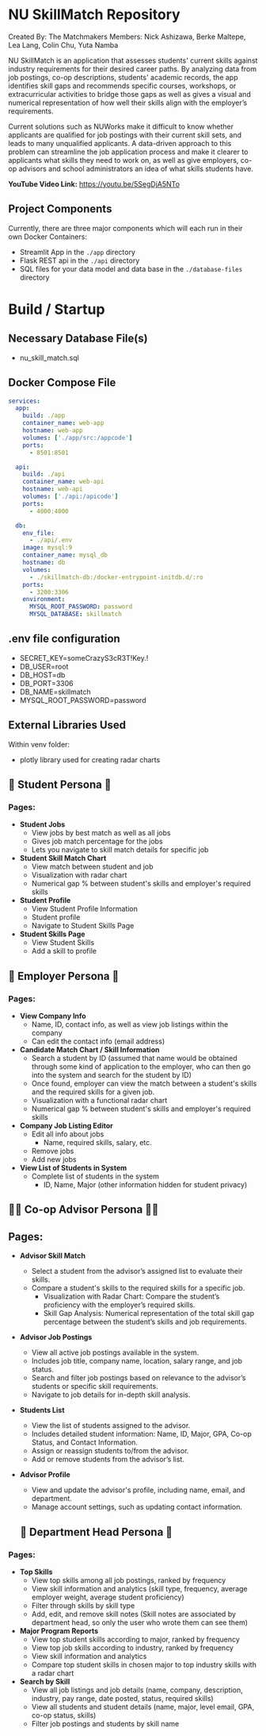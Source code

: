 # NU SkillMatch Repository

Created By: The Matchmakers
Members: Nick Ashizawa, Berke Maltepe, Lea Lang, Colin Chu, Yuta Namba

NU SkillMatch is an application that assesses students' current skills against industry requirements for their desired career paths. By analyzing data from job postings, co-op descriptions, students' academic records, the app identifies skill gaps and recommends specific courses, workshops, or extracurricular activities to bridge those gaps as well as gives a visual and numerical representation of how well their skills align with the employer’s requirements. 

Current solutions such as NUWorks make it difficult to know whether applicants are qualified for job postings with their current skill sets, and leads to many unqualified applicants. A data-driven approach to this problem can streamline the job application process and make it clearer to applicants what skills they need to work on, as well as give employers, co-op advisors and school administrators an idea of what skills students have.

**YouTube Video Link:** https://youtu.be/5SegDjA5NTo

## Project Components

Currently, there are three major components which will each run in their own Docker Containers:

- Streamlit App in the `./app` directory
- Flask REST api in the `./api` directory
- SQL files for your data model and data base in the `./database-files` directory

# Build / Startup
## Necessary Database File(s)
- nu_skill_match.sql
## Docker Compose File
```yaml
services:
  app:
    build: ./app
    container_name: web-app  
    hostname: web-app
    volumes: ['./app/src:/appcode']
    ports:
      - 8501:8501

  api:
    build: ./api
    container_name: web-api
    hostname: web-api
    volumes: ['./api:/apicode']
    ports:
      - 4000:4000

  db:
    env_file:
      - ./api/.env
    image: mysql:9
    container_name: mysql_db
    hostname: db
    volumes:
      - ./skillmatch-db:/docker-entrypoint-initdb.d/:ro
    ports:
      - 3200:3306
    environment:
      MYSQL_ROOT_PASSWORD: password
      MYSQL_DATABASE: skillmatch
```
## .env file configuration
- SECRET_KEY=someCrazyS3cR3T!Key.!
- DB_USER=root
- DB_HOST=db
- DB_PORT=3306
- DB_NAME=skillmatch
- MYSQL_ROOT_PASSWORD=password
## External Libraries Used
Within venv folder:
- plotly library used for creating radar charts

## 💼 Student Persona 💼
### Pages:
- **Student Jobs**
  - View jobs by best match as well as all jobs
  - Gives job match percentage for the jobs
  - Lets you navigate to skill match details for specific job
- **Student Skill Match Chart**
  - View match between student and job
  - Visualization with radar chart
  - Numerical gap % between student's skills and employer's required skills
- **Student Profile**
  - View Student Profile Information
  - Student profile
  - Navigate to Student Skills Page
- **Student Skills Page**
  - View Student Skills
  - Add a skill to profile

## 🧳 Employer Persona 🧳
### Pages:
- **View Company Info**
	- Name, ID, contact info, as well as view job listings within the company
	- Can edit the contact info (email address)
- **Candidate Match Chart / Skill Information**
	- Search a student by ID (assumed that name would be obtained through some kind of application to the employer, who can then go into the system and search for the student by ID)
	- Once found, employer can view the match between a student's skills and the required skills for a given job.
	- Visualization with a functional radar chart
	- Numerical gap % between student's skills and employer's required skills
- **Company Job Listing Editor**
	- Edit all info about jobs
		- Name, required skills, salary, etc.
	- Remove jobs
	- Add new jobs
- **View List of Students in System**
	- Complete list of students in the system
		- ID, Name, Major (other information hidden for student privacy)


## 🧑‍🏫 Co-op Advisor Persona 🧑‍🏫
## Pages:
- **Advisor Skill Match**
  - Select a student from the advisor’s assigned list to evaluate their skills.
  - Compare a student's skills to the required skills for a specific job.
    - Visualization with Radar Chart: Compare the student’s proficiency with the employer’s required skills.
    - Skill Gap Analysis: Numerical representation of the total skill gap percentage between the student’s skills and job requirements.
- **Advisor Job Postings**
  - View all active job postings available in the system.
  - Includes job title, company name, location, salary range, and job status.
  - Search and filter job postings based on relevance to the advisor’s students or specific skill requirements.
  - Navigate to job details for in-depth skill analysis.
- **Students List**
  - View the list of students assigned to the advisor.
  - Includes detailed student information: Name, ID, Major, GPA, Co-op Status, and Contact Information.
  - Assign or reassign students to/from the advisor.
  - Add or remove students from the advisor’s list.
- **Advisor Profile**
  - View and update the advisor's profile, including name, email, and department.
  - Manage account settings, such as updating contact information.


  ## 🏫 Department Head Persona 🏫
### Pages:
- **Top Skills**
  - View top skills among all job postings, ranked by frequency
  - View skill information and analytics (skill type, frequency, average employer weight, average student proficiency)
  - Filter through skills by skill type
  - Add, edit, and remove skill notes (Skill notes are associated by department head, so 
  only the user who wrote them can see them)
- **Major Program Reports**
  - View top student skills according to major, ranked by frequency 
  - View top job skills according to industry, ranked by frequency
  - View skill information and analytics 
  - Compare top student skills in chosen major to top industry skills with a radar chart 
- **Search by Skill**
  - View all job listings and job details (name, company, description, industry, pay range, date posted, status, required skills)
  - View all students and student details (name, major, level email, GPA, co-op status, skills)
  - Filter job postings and students by skill name 
